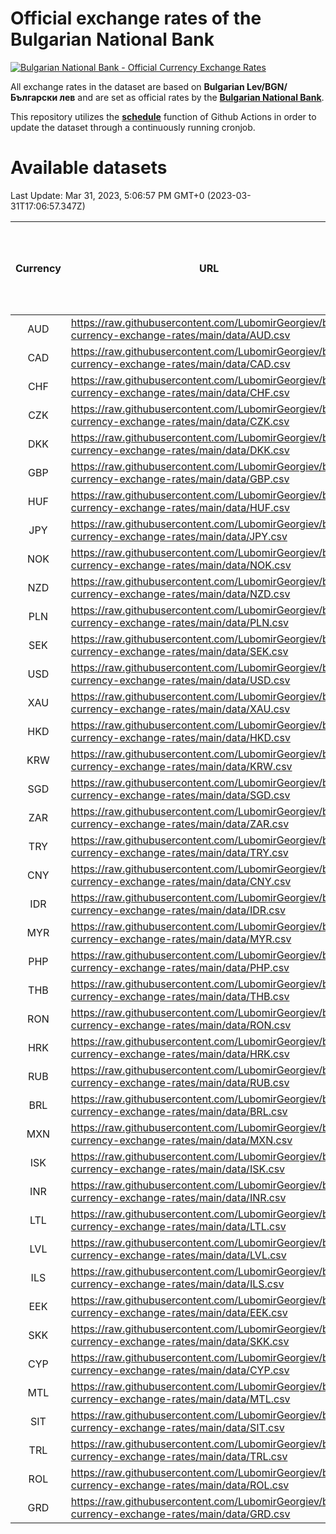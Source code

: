 # Official exchange rates of the Bulgarian National Bank

[![Bulgarian National Bank - Official Currency Exchange Rates](https://github.com/LubomirGeorgiev/bnb-currency-exchange-rates/actions/workflows/update-rates.yml/badge.svg?branch=main)](https://github.com/LubomirGeorgiev/bnb-currency-exchange-rates/actions/workflows/update-rates.yml)

All exchange rates in the dataset are based on **Bulgarian Lev/BGN/Български лев** and are set as official rates by the [**Bulgarian National Bank**](https://www.bnb.bg/Statistics/StExternalSector/StExchangeRates/StERForeignCurrencies/index.htm?toLang=_EN).

This repository utilizes the [**schedule**](https://docs.github.com/en/actions/reference/events-that-trigger-workflows) function of Github Actions in order to update the dataset through a continuously running cronjob.

# Available datasets

<!-- START LINKS (DO NOT EVER FU*ING DELETE THIS COMMENT FOR THE LOVE OF YOUR LIFE!!! IF YOU ARE CURIOS HOW IT WORKS, YOU CAN HAVE A LOOK AT ./src/updateReadme.ts) -->

Last Update: Mar 31, 2023, 5:06:57 PM GMT+0 (2023-03-31T17:06:57.347Z)

| Currency | URL                                                                                             | Number of records | Number of missing days that were filled in |
| :------: | ----------------------------------------------------------------------------------------------- | :---------------: | :----------------------------------------: |
|   AUD    | https://raw.githubusercontent.com/LubomirGeorgiev/bnb-currency-exchange-rates/main/data/AUD.csv |       8450        |                    2608                    |
|   CAD    | https://raw.githubusercontent.com/LubomirGeorgiev/bnb-currency-exchange-rates/main/data/CAD.csv |       8450        |                    2608                    |
|   CHF    | https://raw.githubusercontent.com/LubomirGeorgiev/bnb-currency-exchange-rates/main/data/CHF.csv |       8450        |                    2608                    |
|   CZK    | https://raw.githubusercontent.com/LubomirGeorgiev/bnb-currency-exchange-rates/main/data/CZK.csv |       8450        |                    2608                    |
|   DKK    | https://raw.githubusercontent.com/LubomirGeorgiev/bnb-currency-exchange-rates/main/data/DKK.csv |       8450        |                    2608                    |
|   GBP    | https://raw.githubusercontent.com/LubomirGeorgiev/bnb-currency-exchange-rates/main/data/GBP.csv |       8450        |                    2608                    |
|   HUF    | https://raw.githubusercontent.com/LubomirGeorgiev/bnb-currency-exchange-rates/main/data/HUF.csv |       8450        |                    2608                    |
|   JPY    | https://raw.githubusercontent.com/LubomirGeorgiev/bnb-currency-exchange-rates/main/data/JPY.csv |       8450        |                    2608                    |
|   NOK    | https://raw.githubusercontent.com/LubomirGeorgiev/bnb-currency-exchange-rates/main/data/NOK.csv |       8450        |                    2608                    |
|   NZD    | https://raw.githubusercontent.com/LubomirGeorgiev/bnb-currency-exchange-rates/main/data/NZD.csv |       8450        |                    2608                    |
|   PLN    | https://raw.githubusercontent.com/LubomirGeorgiev/bnb-currency-exchange-rates/main/data/PLN.csv |       8450        |                    2608                    |
|   SEK    | https://raw.githubusercontent.com/LubomirGeorgiev/bnb-currency-exchange-rates/main/data/SEK.csv |       8450        |                    2608                    |
|   USD    | https://raw.githubusercontent.com/LubomirGeorgiev/bnb-currency-exchange-rates/main/data/USD.csv |       8450        |                    2608                    |
|   XAU    | https://raw.githubusercontent.com/LubomirGeorgiev/bnb-currency-exchange-rates/main/data/XAU.csv |       8450        |                    2610                    |
|   HKD    | https://raw.githubusercontent.com/LubomirGeorgiev/bnb-currency-exchange-rates/main/data/HKD.csv |       8148        |                    2517                    |
|   KRW    | https://raw.githubusercontent.com/LubomirGeorgiev/bnb-currency-exchange-rates/main/data/KRW.csv |       8148        |                    2517                    |
|   SGD    | https://raw.githubusercontent.com/LubomirGeorgiev/bnb-currency-exchange-rates/main/data/SGD.csv |       8148        |                    2517                    |
|   ZAR    | https://raw.githubusercontent.com/LubomirGeorgiev/bnb-currency-exchange-rates/main/data/ZAR.csv |       8148        |                    2517                    |
|   TRY    | https://raw.githubusercontent.com/LubomirGeorgiev/bnb-currency-exchange-rates/main/data/TRY.csv |       6630        |                    2047                    |
|   CNY    | https://raw.githubusercontent.com/LubomirGeorgiev/bnb-currency-exchange-rates/main/data/CNY.csv |       6510        |                    2011                    |
|   IDR    | https://raw.githubusercontent.com/LubomirGeorgiev/bnb-currency-exchange-rates/main/data/IDR.csv |       6510        |                    2011                    |
|   MYR    | https://raw.githubusercontent.com/LubomirGeorgiev/bnb-currency-exchange-rates/main/data/MYR.csv |       6510        |                    2011                    |
|   PHP    | https://raw.githubusercontent.com/LubomirGeorgiev/bnb-currency-exchange-rates/main/data/PHP.csv |       6510        |                    2011                    |
|   THB    | https://raw.githubusercontent.com/LubomirGeorgiev/bnb-currency-exchange-rates/main/data/THB.csv |       6510        |                    2011                    |
|   RON    | https://raw.githubusercontent.com/LubomirGeorgiev/bnb-currency-exchange-rates/main/data/RON.csv |       6451        |                    1993                    |
|   HRK    | https://raw.githubusercontent.com/LubomirGeorgiev/bnb-currency-exchange-rates/main/data/HRK.csv |       6419        |                    1983                    |
|   RUB    | https://raw.githubusercontent.com/LubomirGeorgiev/bnb-currency-exchange-rates/main/data/RUB.csv |       6115        |                    1886                    |
|   BRL    | https://raw.githubusercontent.com/LubomirGeorgiev/bnb-currency-exchange-rates/main/data/BRL.csv |       5540        |                    1714                    |
|   MXN    | https://raw.githubusercontent.com/LubomirGeorgiev/bnb-currency-exchange-rates/main/data/MXN.csv |       5540        |                    1714                    |
|   ISK    | https://raw.githubusercontent.com/LubomirGeorgiev/bnb-currency-exchange-rates/main/data/ISK.csv |       5456        |                    1692                    |
|   INR    | https://raw.githubusercontent.com/LubomirGeorgiev/bnb-currency-exchange-rates/main/data/INR.csv |       5173        |                    1600                    |
|   LTL    | https://raw.githubusercontent.com/LubomirGeorgiev/bnb-currency-exchange-rates/main/data/LTL.csv |       5153        |                    1582                    |
|   LVL    | https://raw.githubusercontent.com/LubomirGeorgiev/bnb-currency-exchange-rates/main/data/LVL.csv |       4790        |                    1470                    |
|   ILS    | https://raw.githubusercontent.com/LubomirGeorgiev/bnb-currency-exchange-rates/main/data/ILS.csv |       4447        |                    1379                    |
|   EEK    | https://raw.githubusercontent.com/LubomirGeorgiev/bnb-currency-exchange-rates/main/data/EEK.csv |       4000        |                    1226                    |
|   SKK    | https://raw.githubusercontent.com/LubomirGeorgiev/bnb-currency-exchange-rates/main/data/SKK.csv |       2970        |                    912                     |
|   CYP    | https://raw.githubusercontent.com/LubomirGeorgiev/bnb-currency-exchange-rates/main/data/CYP.csv |       2906        |                    890                     |
|   MTL    | https://raw.githubusercontent.com/LubomirGeorgiev/bnb-currency-exchange-rates/main/data/MTL.csv |       2604        |                    799                     |
|   SIT    | https://raw.githubusercontent.com/LubomirGeorgiev/bnb-currency-exchange-rates/main/data/SIT.csv |       2544        |                    780                     |
|   TRL    | https://raw.githubusercontent.com/LubomirGeorgiev/bnb-currency-exchange-rates/main/data/TRL.csv |       1818        |                    559                     |
|   ROL    | https://raw.githubusercontent.com/LubomirGeorgiev/bnb-currency-exchange-rates/main/data/ROL.csv |       1697        |                    524                     |
|   GRD    | https://raw.githubusercontent.com/LubomirGeorgiev/bnb-currency-exchange-rates/main/data/GRD.csv |        359        |                    107                     |

<!-- END LINKS (DO NOT EVER FU*ING DELETE THIS COMMENT FOR THE LOVE OF YOUR LIFE!!! IF YOU ARE CURIOS HOW IT WORKS, YOU CAN HAVE A LOOK AT ./src/updateReadme.ts) -->
